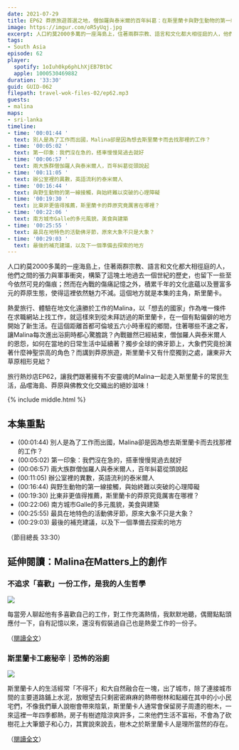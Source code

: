 ```yaml
---
date: 2021-07-29
title: EP62 莽原旅遊首選之地，僧伽羅與泰米爾的百年糾葛：在斯里蘭卡與野生動物的第一線接觸 ft. 用工作探索世界的旅人 Malina
image: https://imgur.com/oR5yUqj.jpg
excerpt: 人口約莫2000多萬的一座海島上，住著兩群宗教、語言和文化都大相徑庭的人，他們之間的張力與軍事衝突，構築了這塊土地過去一個世紀的歷史，也留下一些至今依然可見的傷痕；然而在內戰的傷痛記憶之外，積累千年的文化底蘊以及豐富多元的莽原生態，使得這裡依然魅力不減。這個地方就是本集的主角，斯里蘭卡。
tags:
- South Asia
episode: 62
player:
  spotify: 1oIuh0kp6phLhXjEB7BtbC
  apple: 1000530469882
duration: '33:30'
guid: GUID-062
filepath: travel-wok-files-02/ep62.mp3
guests:
- malina
maps:
- sri-lanka
timeline:
- time: '00:01:44 '
  text: 別人是為了工作而出國，Malina卻是因為想去斯里蘭卡而去找那裡的工作？
- time: '00:05:02 '
  text: 第一印象：我們沒在急的，搭車慢慢晃過去就好
- time: '00:06:57 '
  text: 兩大族群僧伽羅人與泰米爾人，百年糾葛從頭說起
- time: '00:11:05 '
  text: 辦公室裡的異數，英語流利的泰米爾人
- time: '00:16:44 '
  text: 與野生動物的第一線接觸，與始終難以突破的心理障礙
- time: '00:19:30 '
  text: 比東非更值得推薦，斯里蘭卡的莽原究竟厲害在哪裡？
- time: '00:22:06 '
  text: 南方城市Galle的多元風貌，美食與建築
- time: '00:25:55 '
  text: 最具在地特色的活動佛牙節，原來大象不只是大象？
- time: '00:29:03 '
  text: 最後的補充建議，以及下一個準備去探索的地方
---
```


人口約莫2000多萬的一座海島上，住著兩群宗教、語言和文化都大相徑庭的人，他們之間的張力與軍事衝突，構築了這塊土地過去一個世紀的歷史，也留下一些至今依然可見的傷痕；然而在內戰的傷痛記憶之外，積累千年的文化底蘊以及豐富多元的莽原生態，使得這裡依然魅力不減。這個地方就是本集的主角，斯里蘭卡。

熱愛旅行、體驗在地文化遠勝於工作的Malina，以「想去的國家」作為唯一條件在求職網站上找工作，就這樣來到從未拜訪過的斯里蘭卡，在一個有點偏僻的地方開始了新生活。在這個距離首都可倫坡五六小時車程的鄉間，住著哪些不速之客，讓Malina每次進出浴廁時都心驚膽跳？內戰雖然已經結束，僧伽羅人與泰米爾人的恩怨，如何在當地的日常生活中延續著？獨步全球的佛牙節上，大象們究竟扮演著什麼神聖崇高的角色？而講到莽原旅遊，斯里蘭卡又有什麼獨到之處，讓東非大草原相形見絀？

旅行熱炒店EP62，讓我們跟著擁有不安靈魂的Malina一起走入斯里蘭卡的常民生活，品嚐海島、莽原與佛教文化交織出的絕妙滋味！

{% include middle.html %}

## 本集重點

* (00:01:44) 別人是為了工作而出國，Malina卻是因為想去斯里蘭卡而去找那裡的工作？
* (00:05:02) 第一印象：我們沒在急的，搭車慢慢晃過去就好
* (00:06:57) 兩大族群僧伽羅人與泰米爾人，百年糾葛從頭說起
* (00:11:05) 辦公室裡的異數，英語流利的泰米爾人
* (00:16:44) 與野生動物的第一線接觸，與始終難以突破的心理障礙
* (00:19:30) 比東非更值得推薦，斯里蘭卡的莽原究竟厲害在哪裡？
* (00:22:06) 南方城市Galle的多元風貌，美食與建築
* (00:25:55) 最具在地特色的活動佛牙節，原來大象不只是大象？
* (00:29:03) 最後的補充建議，以及下一個準備去探索的地方

（節目總長 33:30）

## 延伸閱讀：Malina在Matters上的創作

### 不追求「喜歡」一份工作，是我的人生哲學

![](https://assets.matters.news/processed/1080w/embed/46e1c5b4-55fe-4945-9572-229994e0321e.webp)

每當旁人聊起他有多喜歡自己的工作，對工作充滿熱情，我默默地聽，偶爾點點頭應付一下，自有記憶以來，還沒有假裝過自己也是熱愛工作的一份子。

（[閱讀全文](https://matters.news/@Malina/bafyreicrfiszksk45praaghdr257tiu73zdyn5ukpfe7fp2fa2nwsz4a7e)）

### 斯里蘭卡工廠秘辛｜恐怖的浴廁

![](https://assets.matters.news/processed/1080w/embed/7cb0b801-27ed-4791-aa66-c7c8bab0de34.webp)

斯里蘭卡人的生活經常「不得不」和大自然融合在一塊，出了城市，除了連接城市間的主要道路鋪上水泥，放眼望去只剩密密麻麻的熱帶樹林和點綴在其中的小小民宅們，不像我們華人說樹會帶來陰氣，斯里蘭卡人通常會保留房子周遭的樹木，一來這裡一年四季都熱，房子有樹遮陰涼爽許多，二來他們生活不富裕，不會為了砍樹花上大筆銀子和心力，其實說來說去，樹木之於斯里蘭卡人是理所當然的存在。

（[閱讀全文](https://matters.news/@Malina/bafyreifkdqepunmeymspx3ohwgzyfefu4ougutayabnvx6sste7v3cg6w4)）